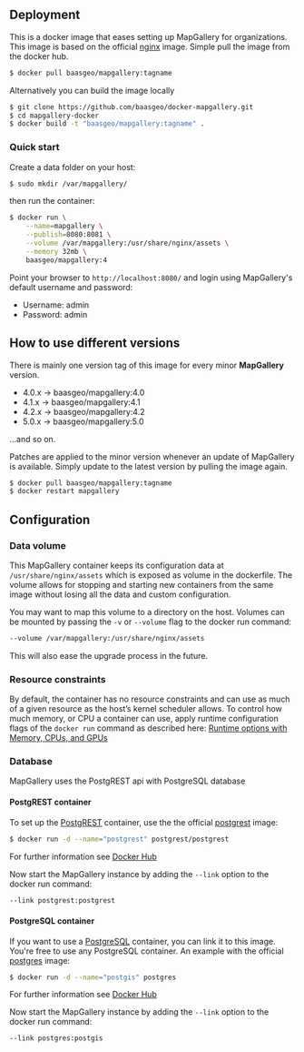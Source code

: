 ## Deployment

This is a docker image that eases setting up MapGallery for organizations. This image is based on the official [nginx](https://hub.docker.com/_/nginx) image.  Simple pull the image from the docker hub.

```bash
$ docker pull baasgeo/mapgallery:tagname
```

Alternatively you can build the image locally

```bash
$ git clone https://github.com/baasgeo/docker-mapgallery.git
$ cd mapgallery-docker
$ docker build -t "baasgeo/mapgallery:tagname" .
```

### Quick start

Create a data folder on your host:

```bash
$ sudo mkdir /var/mapgallery/
```

then run the container:

```bash
$ docker run \
    --name=mapgallery \
    --publish=8080:8081 \
    --volume /var/mapgallery:/usr/share/nginx/assets \
    --memory 32mb \
    baasgeo/mapgallery:4
```

Point your browser to `http://localhost:8080/` and login using MapGallery's default username and password:

- Username: admin
- Password: admin

## How to use different versions

There is mainly one version tag of this image for every minor **MapGallery** version.

- 4.0.x -> baasgeo/mapgallery:4.0
- 4.1.x -> baasgeo/mapgallery:4.1
- 4.2.x -> baasgeo/mapgallery:4.2
- 5.0.x -> baasgeo/mapgallery:5.0

...and so on.  

Patches are applied to the minor version whenever an update of MapGallery is available. Simply update to the latest version by pulling the image again.

```bash
$ docker pull baasgeo/mapgallery:tagname
$ docker restart mapgallery
```

## Configuration

### Data volume

This MapGallery container keeps its configuration data at `/usr/share/nginx/assets` which is exposed as volume in the dockerfile.
The volume allows for stopping and starting new containers from the same image without losing all the data and custom configuration.

You may want to map this volume to a directory on the host. Volumes can be mounted by passing the `-v` or `--volume` flag to the docker run command:

```bash
--volume /var/mapgallery:/usr/share/nginx/assets
```
This will also ease the upgrade process in the future. 


### Resource constraints

By default, the container has no resource constraints and can use as much of a given resource as the host’s kernel scheduler allows. To control how much memory, or CPU a container can use, apply runtime configuration flags of the `docker run` command as described here: [Runtime options with Memory, CPUs, and GPUs](https://docs.docker.com/config/containers/resource_constraints/)

### Database

MapGallery uses the PostgREST api with PostgreSQL database

#### PostgREST container

To set up the [PostgREST](https://postgrest.org) container, use the the official [postgrest](https://registry.hub.docker.com/r/postgrest/postgrest) image:

```bash
$ docker run -d --name="postgrest" postgrest/postgrest
```

For further information see [Docker Hub](https://registry.hub.docker.com/r/postgrest/postgrest)

Now start the MapGallery instance by adding the `--link` option to the docker run command:

```bash
--link postgrest:postgrest
```

#### PostgreSQL container

If you want to use a [PostgreSQL](https://www.postgresql.org/) container, you can link it to this image. You're free to use any PostgreSQL container.
An example with the official [postgres](https://registry.hub.docker.com/_/postgres/) image:

```bash
$ docker run -d --name="postgis" postgres
```

For further information see [Docker Hub](https://registry.hub.docker.com/_/postgres/)

Now start the MapGallery instance by adding the `--link` option to the docker run command:

```bash
--link postgres:postgis
```
